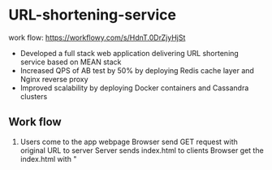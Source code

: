 # URL-shortening-service
 work flow: https://workflowy.com/s/HdnT.0DrZjyHjSt
- Developed a full stack web application delivering URL shortening service based on MEAN stack
- Increased QPS of AB test by 50% by deploying Redis cache layer and Nginx reverse proxy
- Improved scalability by deploying Docker containers and Cassandra clusters



## Work flow
1. Users come to the app webpage
Browser send GET request with original URL to server
Server sends index.html to clients
Browser get the index.html with "<script src ='angularJS library '> <script src = 'app.js'> <script src = '/public/js/controllers/homeController.js'> in the head tag.
Browser again sends request for angularJS library/ js controller files to different servers
when browser encounter 'ng-view', it automatically turn to 'ng-router', ask for its view and controller; Again, sends corresponding GET request to fetch sub-view files
while browser parse the controller js file, it might do AJAX request to fetch information from server.
2. Users use the shortening service
input longURL in the input box, and click 'submit'
'submit' fires the onclick funcion to do 2 things:
1. send the longURL to specified URL, ie. POST  to localhost/api/v1/urls
Notice: This url is specifically used for rendering short/long URL
2. jump to new subpage: url.html, using $location.path( "/urls/" + shortURL )
Notice: this step is executed after app server responds the POST request in the first step with the calculated shortURL
app server first receive the POST request with longURL, do 2 things:
1. call the urlService to calculate the shortURL, store long/short URL pair in MongoDB
2. send back the shortURL to the app webpage.
NOTICE: the shortURL should consist different prefix compared with the current app URL. Because it is created for outside users. So the shortURL should not prefix with /api/v1/.., but with just '/:shortUrl'
after the app webpage getting shortURL, it renders new subview using url.html; Meanwhile, it needs to know the its original longURL for display.
Again, in the url.html subview, it sends GET request to the app server to get the longURL
Notice: This step could be simplified by just passing the longURL from the first subview to the second subview creating a service or using the $rootScope
Now, in the new subview, the longURL and shortURL pair can be displayed
3. Visitors browse the shortURL from outside of the app webpage with 'localhost/:shortUrl'
the shortURL is just clicked from various browsers/ machines/ from different IP/ countries, at different time
when shortURL is clicked, it sends GET request 'localhost/:shortUrl' to the app server.
the app sever call the urlService to get the longURL from the shortURL, and redirect users to the original long URL
4. Information statistics
we want to record the total number of clicks / their browsers/ machine brands/ their IP/ countries/ timestamp. And display them in the app webpage.
So first we need add more elements in the url.html subview in the frontend; And update those information in the backend.
1. updating the info each time the shortURL is clicked. And then store them in the MongoDB
2. when app webpage is clicked, make AJAX call to the app server, let it get the info from MongoDB, and then send back to frontend
since all these clicks directly send GET request to 'localhost/:shortURL', which is handled by redirect.js. Thus, we here need a statistic service to update these info.
here we need the one of Express modules: Express-useragent to extract the information from the request
In the statistic service, we use the express-useragent to get the info, and then store them in the MongoDB database with a new schema.
5. app server's functions:
1st function: handle app webpage request
2nd function: handle outside's request
difference: clients shortURL request vs. app shortURL request
clients 点击 shortURL时候，nodeJS会根据express的route进行该shortURL的redirect
【注意】这些shortURL并不是从本网页点击的，而是从外部电脑访问该shortURL的
app frontPage请求shortURL时候，其实是给用户一个查看数据的方式，只有他输入原始URL，才能得到相应的shortURL，才能查到相应的访问信息
【注意】该shortURL是从本网页访问的
route has to cover all the cases, including browsers send GET request to get its static resources. Thus, the route has to declare the "/public " path and its corresponding Router.
